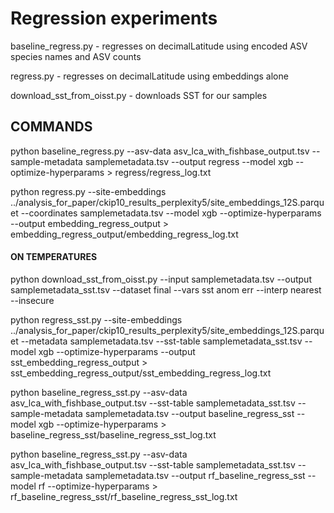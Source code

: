 # Regression experiments


baseline_regress.py - regresses on decimalLatitude using encoded ASV species names and ASV counts

regress.py - regresses on decimalLatitude using embeddings alone

download_sst_from_oisst.py - downloads SST for our samples


## COMMANDS

python baseline_regress.py --asv-data asv_lca_with_fishbase_output.tsv --sample-metadata samplemetadata.tsv --output regress --model xgb --optimize-hyperparams > regress/regress_log.txt

python regress.py --site-embeddings ../analysis_for_paper/ckip10_results_perplexity5/site_embeddings_12S.parquet --coordinates samplemetadata.tsv --model xgb --optimize-hyperparams --output embedding_regress_output > embedding_regress_output/embedding_regress_log.txt


#### ON TEMPERATURES

python download_sst_from_oisst.py --input samplemetadata.tsv --output samplemetadata_sst.tsv --dataset final --vars sst anom err --interp nearest --insecure

python regress_sst.py --site-embeddings ../analysis_for_paper/ckip10_results_perplexity5/site_embeddings_12S.parquet --metadata samplemetadata.tsv --sst-table samplemetadata_sst.tsv --model xgb --optimize-hyperparams --output sst_embedding_regress_output > sst_embedding_regress_output/sst_embedding_regress_log.txt

python baseline_regress_sst.py --asv-data asv_lca_with_fishbase_output.tsv --sst-table samplemetadata_sst.tsv --sample-metadata samplemetadata.tsv --output baseline_regress_sst --model xgb --optimize-hyperparams > baseline_regress_sst/baseline_regress_sst_log.txt

python baseline_regress_sst.py --asv-data asv_lca_with_fishbase_output.tsv --sst-table samplemetadata_sst.tsv --sample-metadata samplemetadata.tsv --output rf_baseline_regress_sst --model rf --optimize-hyperparams > rf_baseline_regress_sst/rf_baseline_regress_sst_log.txt
